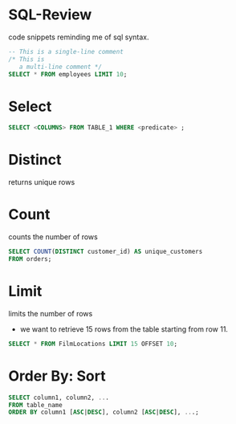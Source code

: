 # SQL-Review
code snippets reminding me of sql syntax.

```sql
-- This is a single-line comment
/* This is 
   a multi-line comment */
SELECT * FROM employees LIMIT 10;
```
# Select
```sql
SELECT <COLUMNS> FROM TABLE_1 WHERE <predicate> ;
```
# Distinct
returns unique rows
# Count
counts the number of rows
```sql
SELECT COUNT(DISTINCT customer_id) AS unique_customers
FROM orders;
```
# Limit
limits the number of rows 
- we want to retrieve 15 rows from the table starting from row 11.
```sql
SELECT * FROM FilmLocations LIMIT 15 OFFSET 10;
```
# Order By: Sort

```sql
SELECT column1, column2, ...
FROM table_name
ORDER BY column1 [ASC|DESC], column2 [ASC|DESC], ...;
```

